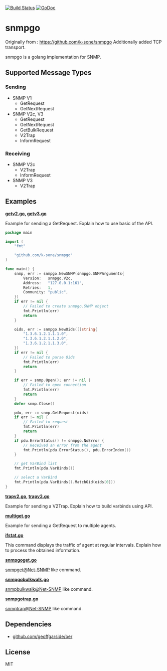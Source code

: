 [![Build Status](https://travis-ci.org/k-sone/snmpgo.svg?branch=master)](https://travis-ci.org/k-sone/snmpgo)
[![GoDoc](https://godoc.org/github.com/k-sone/snmpgo?status.svg)](http://godoc.org/github.com/k-sone/snmpgo)

snmpgo
======

Originally from : https://github.com/k-sone/snmpgo
Additionally added TCP transport.

snmpgo is a golang implementation for SNMP.

Supported Message Types
-----------------------

### Sending

* SNMP V1
    - GetRequest
    - GetNextRequest
* SNMP V2c, V3
    - GetRequest
    - GetNextRequest
    - GetBulkRequest
    - V2Trap
    - InformRequest

### Receiving

* SNMP V2c
    - V2Trap
    - InformRequest
* SNMP V3
    - V2Trap

Examples
--------

**[getv2.go](examples/getv2.go), [getv3.go](examples/getv3.go)**

Example for sending a GetRequest.
Explain how to use basic of the API.

```go
package main

import (
    "fmt"

    "github.com/k-sone/snmpgo"
)

func main() {
    snmp, err := snmpgo.NewSNMP(snmpgo.SNMPArguments{
        Version:   snmpgo.V2c,
        Address:   "127.0.0.1:161",
        Retries:   1,
        Community: "public",
    })
    if err != nil {
        // Failed to create snmpgo.SNMP object
        fmt.Println(err)
        return
    }

    oids, err := snmpgo.NewOids([]string{
        "1.3.6.1.2.1.1.1.0",
        "1.3.6.1.2.1.1.2.0",
        "1.3.6.1.2.1.1.3.0",
    })
    if err != nil {
        // Failed to parse Oids
        fmt.Println(err)
        return
    }

    if err = snmp.Open(); err != nil {
        // Failed to open connection
        fmt.Println(err)
        return
    }
    defer snmp.Close()

    pdu, err := snmp.GetRequest(oids)
    if err != nil {
        // Failed to request
        fmt.Println(err)
        return
    }
    if pdu.ErrorStatus() != snmpgo.NoError {
        // Received an error from the agent
        fmt.Println(pdu.ErrorStatus(), pdu.ErrorIndex())
    }

    // get VarBind list
    fmt.Println(pdu.VarBinds())

    // select a VarBind
    fmt.Println(pdu.VarBinds().MatchOid(oids[0]))
}
```

**[trapv2.go](examples/trapv2.go), [trapv3.go](examples/trapv3.go)**

Example for sending a V2Trap.
Explain how to build varbinds using API.

**[multiget.go](examples/multiget.go)**

Example for sending a GetRequest to multiple agents.

**[ifstat.go](examples/ifstat.go)**

This command displays the traffic of agent at regular intervals.
Explain how to process the obtained information.

**[snmpgoget.go](examples/snmpgoget.go)**

[snmpget@Net-SNMP](http://www.net-snmp.org/docs/man/snmpget.html) like command.

**[snmpgobulkwalk.go](examples/snmpgobulkwalk.go)**

[snmpbulkwalk@Net-SNMP](http://www.net-snmp.org/docs/man/snmpbulkwalk.html) like command.

**[snmpgotrap.go](examples/snmpgotrap.go)**

[snmptrap@Net-SNMP](http://www.net-snmp.org/docs/man/snmptrap.html) like command.

Dependencies
------------

- [github.com/geoffgarside/ber](https://github.com/geoffgarside/ber)

License
-------

MIT
